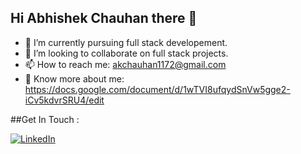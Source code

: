 ## Hi Abhishek Chauhan there 👋

- 🌱 I’m currently pursuing full stack developement.
- 👯 I’m looking to collaborate on full stack projects.
- 📫 How to reach me: akchauhan1172@gmail.com
- 📄 Know more about me: https://docs.google.com/document/d/1wTVI8ufqydSnVw5gge2-iCv5kdvrSRU4/edit

##Get In Touch :

[![LinkedIn](https://img.shields.io/badge/LinkedIn-0077B5?style=for-the-badge&logo=linkedin&logoColor=white)]((http://www.linkedin.com/in/abhishek-chauhan00)/)

